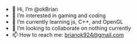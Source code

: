 - 👋 Hi, I’m @okBrian
- 👀 I’m interested in gaming and coding
- 🌱 I’m currently learning js, C++, and OpenGL
- 💞️ I’m looking to collaborate on nothing currently
- 📫 How to reach me: brianok924@gmail.com

<!---
okBrian/okBrian is a ✨ special ✨ repository because its `README.md` (this file) appears on your GitHub profile.
You can click the Preview link to take a look at your changes.
--->
